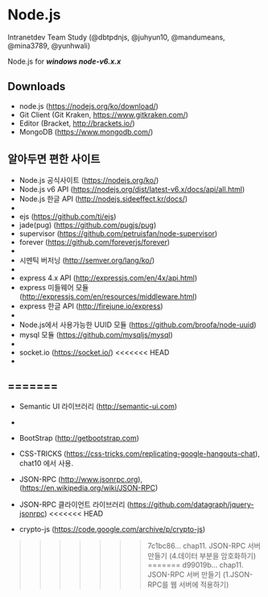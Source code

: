 # Node.js #

Intranetdev Team Study (@dbtpdnjs, @juhyun10, @mandumeans, @mina3789, @yunhwali)

Node.js for ***windows node-v6.x.x***

Downloads
-
- node.js (https://nodejs.org/ko/download/)
- Git Client (Git Kraken, https://www.gitkraken.com/)
- Editor (Bracket, http://brackets.io/)
- MongoDB (https://www.mongodb.com/)

알아두면 편한 사이트
-
- Node.js 공식사이트 (https://nodejs.org/ko/)
- Node.js v6 API (https://nodejs.org/dist/latest-v6.x/docs/api/all.html)
- Node.js 한글 API (http://nodejs.sideeffect.kr/docs/)
-
- ejs (https://github.com/tj/ejs)
- jade(pug) (https://github.com/pugjs/pug)
- supervisor (https://github.com/petruisfan/node-supervisor)
- forever (https://github.com/foreverjs/forever)
-
- 시멘틱 버저닝 (http://semver.org/lang/ko/)
-
- express 4.x API (http://expressjs.com/en/4x/api.html)
- express 미들웨어 모듈 (http://expressjs.com/en/resources/middleware.html)
- express 한글 API (http://firejune.io/express)
-
- Node.js에서 사용가능한 UUID 모듈 (https://github.com/broofa/node-uuid)
- mysql 모듈 (https://github.com/mysqljs/mysql)
-
- socket.io (https://socket.io/)
<<<<<<< HEAD
- 
=======
-
- Semantic UI 라이브러리 (http://semantic-ui.com)
-
- BootStrap (http://getbootstrap.com)

- CSS-TRICKS (https://css-tricks.com/replicating-google-hangouts-chat), chat10 에서 사용.

- JSON-RPC (http://www.jsonrpc.org), (https://en.wikipedia.org/wiki/JSON-RPC)

- JSON-RPC 클라이언트 라이브러리 (https://github.com/datagraph/jquery-jsonrpc)
<<<<<<< HEAD

- crypto-js (https://code.google.com/archive/p/crypto-js)
>>>>>>> 7c1bc86... chap11. JSON-RPC 서버 만들기 (4.데이터 부분을 암호화하기)
=======
>>>>>>> d99019b... chap11. JSON-RPC 서버 만들기 (1.JSON-RPC를 웹 서버에 적용하기)
